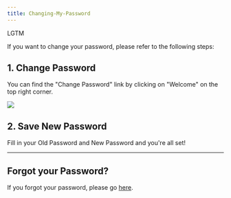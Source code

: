 ```yaml
---
title: Changing-My-Password
---
```

LGTM

If you want to change your password, please refer to the following steps:

## 1. Change Password

You can find the "Change Password" link by clicking on "Welcome" on the top right corner.

![](https://cloud.githubusercontent.com/assets/26155270/23739467/e5308fac-04d9-11e7-9e68-c0ae85c0a899.jpg)

## 2. Save New Password

Fill in your Old Password and New Password and you're all set!

------

## Forgot your Password?

If you forgot your password, please go [here](/Forgot-Password).